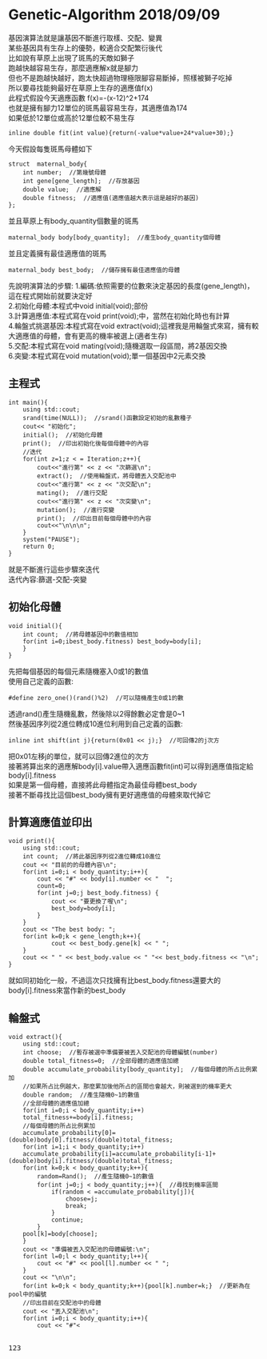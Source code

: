 Genetic-Algorithm 2018/09/09
==============================

基因演算法就是讓基因不斷進行取樣、交配、變異<br/>
某些基因具有生存上的優勢，較適合交配繁衍後代<br/>
比如說有草原上出現了斑馬的天敵如獅子<br/>
跑越快越容易生存，那麼適應解x就是腳力<br/>
但也不是跑越快越好，跑太快超過物理極限腳容易斷掉，照樣被獅子吃掉<br/>
所以要尋找能夠最好在草原上生存的適應值f(x) <br/>
此程式假設今天適應函數 f(x)=-(x-12)^2+174 <br/>
也就是擁有腳力12單位的斑馬最容易生存，其適應值為174 <br/>
如果低於12單位或高於12單位較不易生存<br/>
<pre><code>inline double fit(int value){return(-value*value+24*value+30);}</pre></code>

今天假設每隻斑馬母體如下
<pre><code>struct  maternal_body{
	int number;  //第幾號母體 
	int gene[gene_length];  //存放基因
	double value;  //適應解
	double fitness;  //適應值(適應值越大表示這是越好的基因) 
};</pre></code>
並且草原上有body_quantity個數量的斑馬
<pre><code>maternal_body body[body_quantity];  //產生body_quantity個母體 </pre></code>
並且定義擁有最佳適應值的斑馬
<pre><code>maternal_body best_body;  //儲存擁有最佳適應值的母體  </pre></code>

先說明演算法的步驟:
1.編碼:依照需要的位數來決定基因的長度(gene_length)，這在程式開始前就要決定好<br/>
2.初始化母體:本程式中void initial(void);部份<br/>
3.計算適應值:本程式寫在void print(void);中，當然在初始化時也有計算<br/>
4.輪盤式挑選基因:本程式寫在void extract(void);這裡我是用輪盤式來寫，擁有較大適應值的母體，會有更高的機率被選上(適者生存)<br/>
5.交配:本程式寫在void mating(void);隨機選取一段區間，將2基因交換<br/>
6.突變:本程式寫在void mutation(void);單一個基因中2元素交換<br/>

主程式
------------
<pre><code>int main(){
	using std::cout;
	srand(time(NULL));  //srand()函數設定初始的亂數種子
	cout<< "初始化";
	initial();  //初始化母體 
	print();  //印出初始化後每個母體中的內容
	//迭代 
	for(int z=1;z < = Iteration;z++){
		cout<<"進行第" << z << "次篩選\n"; 
		extract();  //使用輪盤式，將母體丟入交配池中
		cout<<"進行第" << z << "次交配\n";
	    mating();  //進行交配 
	    cout<<"進行第" << z << "次突變\n";
	    mutation();  //進行突變 
	    print();  //印出目前每個母體中的內容
	    cout<<"\n\n\n";
	}
	system("PAUSE");
	return 0;
} </pre></code>

就是不斷進行這些步驟來迭代<br/>
迭代內容:篩選-交配-突變

初始化母體 
-----------
<pre><code>void initial(){
	int count;  //將母體基因中的數值相加 
	for(int i=0;i<body_quantity;i++){
		count=0;
		for(int j=0;j<gene_length;j++){
			body[i].number=i; 
			body[i].gene[j]=zero_one();  //將每個母體的每個基因指定為0或1的數值 
			count=count+body[i].gene[j]*shift(j);  //將此基因序列從2進位轉成10進位 
		}
		body[i].value=count;  //將母體基因中的數值相加 
		body[i].fitness=fit(body[i].value);  //並將適應解代入適應函數得到適應值 
		if(i==0) best_body=body[i];  //找出擁有最佳適應值的母體，複製到最佳母體 
		else if (body[i].fitness>best_body.fitness) best_body=body[i];
	}
}</pre></code>
先把每個基因的每個元素隨機塞入0或1的數值<br/>
使用自己定義的函數:
<pre><code>#define zero_one()(rand()%2)  //可以隨機產生0或1的數 </pre></code>
透過rand()產生隨機亂數，然後除以2得餘數必定會是0~1 <br/>
然後基因序列從2進位轉成10進位利用到自己定義的函數:
<pre><code>inline int shift(int j){return(0x01 << j);}  //可回傳2的j次方 </pre></code>
把0x01左移j的單位，就可以回傳2進位的次方<br/>
接著將算出來的適應解body[i].value帶入適應函數fit(int)可以得到適應值指定給body[i].fitness <br/>
如果是第一個母體，直接將此母體指定為最佳母體best_body <br/>
接著不斷尋找比這個best_body擁有更好適應值的母體來取代掉它 <br/>

計算適應值並印出
--------------
<pre><code>void print(){
	using std::cout;
	int count;  //將此基因序列從2進位轉成10進位 
	cout << "目前的的母體內容\n";
	for(int i=0;i < body_quantity;i++){
		cout << "#" << body[i].number << "  ";
		count=0;
		for(int j=0;j<gene_length;j++){
			cout << body[i].gene[j] << " ";
			count=count+body[i].gene[j]*shift(j);  //將此基因序列從2進位轉成10進位 
		}
		body[i].value=count;  //將母體基因中的數值相加 
		cout << body[i].value << " ";
		body[i].fitness=fit(body[i].value);  //並將適應解帶入適應函數得到適應值 
		cout << body[i].fitness << " ";
		cout << "\n";
		//找出擁有最佳適應值的母體，複製到最佳母體 
		if (body[i].fitness > best_body.fitness) {
			cout << "要更換了喔\n";
		    best_body=body[i];
		}
	}
	cout << "The best body: ";
	for(int k=0;k < gene_length;k++){
			cout << best_body.gene[k] << " ";
	}
	cout << " " << best_body.value << " "<< best_body.fitness << "\n";
} </pre></code>
就如同初始化一般，不過這次只找擁有比best_body.fitness還要大的body[i].fitness來當作新的best_body

輪盤式
---------
<pre><code>void extract(){
	using std::cout;
	int choose;  //暫存被選中準備要被丟入交配池的母體編號(number) 
	double total_fitness=0;  //全部母體的適應值加總 
	double accumulate_probability[body_quantity];  //每個母體的所占比例累加
	//如果所占比例越大，那麼累加後他所占的區間也會越大，則被選到的機率更大 
	double random;  //產生隨機0~1的數值 
	//全部母體的適應值加總 
	for(int i=0;i < body_quantity;i++)  
	total_fitness+=body[i].fitness;   
	//每個母體的所占比例累加
	accumulate_probability[0]=(double)body[0].fitness/(double)total_fitness;
	for(int i=1;i < body_quantity;i++)  
	accumulate_probability[i]=accumulate_probability[i-1]+(double)body[i].fitness/(double)total_fitness;
	for(int k=0;k < body_quantity;k++){
		random=Rand();  //產生隨機0~1的數值
	    for(int j=0;j < body_quantity;j++){  //尋找到機率區間 
		    if(random < =accumulate_probability[j]){
		    	choose=j;
		    	break;
			}
		    continue;
    	}
	pool[k]=body[choose];
	}
	cout << "準備被丟入交配池的母體編號:\n";
	for(int l=0;l < body_quantity;l++){
		cout << "#" << pool[l].number << " ";
	}
    cout << "\n\n";
    for(int k=0;k < body_quantity;k++){pool[k].number=k;}  //更新為在pool中的編號
    //印出目前在交配池中的母體 
    cout << "丟入交配池\n";
    for(int i=0;i < body_quantity;i++){
		cout << "#"<<pool[i].number << "  ";  //在pool中的編號 
		for(int j=0;j<gene_length;j++){
			cout << pool[i].gene[j]<<" ";
		}
		cout << pool[i].value << " ";
		cout << pool[i].fitness << " ";
		cout << "\n";
	}
} </pre></code>

123



